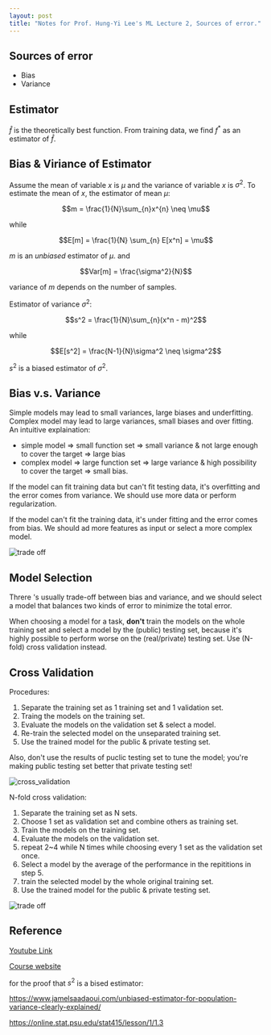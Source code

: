 ```yaml
---
layout: post
title: "Notes for Prof. Hung-Yi Lee's ML Lecture 2, Sources of error."
---
```


## Sources of error
 - Bias
 - Variance

## Estimator

$\hat{f}$ is the theoretically best function. From training data, we find $f^*$ as an estimator of $\hat{f}$.

## Bias & Viriance of Estimator

Assume the mean of variable $x$ is $\mu$ and the variance of variable $x$ is $\sigma^2$. To estimate the mean of $x$, the estimator of mean $\mu$:

$$m = \frac{1}{N}\sum_{n}x^{n} \neq \mu$$

while

$$E[m] = \frac{1}{N} \sum_{n} E[x^n] = \mu$$

$m$ is an *unbiased* estimator of $\mu$. and

$$Var[m] = \frac{\sigma^2}{N}$$

variance of $m$ depends on the number of samples.

Estimator of variance $\sigma^2$:

$$s^2 = \frac{1}{N}\sum_{n}(x^n - m)^2$$

while

$$E[s^2] = \frac{N-1}{N}\sigma^2 \neq \sigma^2$$

$s^2$ is a biased estimator of $\sigma^2$.

## Bias v.s. Variance

Simple models may lead to small variances, large biases and underfitting. Complex model may lead to large variances, small biases and over fitting. An intuitive explaination:
 - simple model => small function set => small variance & not large enough to cover the target => large bias
 - complex model => large function set => large variance & high possibility to cover the target => small bias.

If the model can fit training data but can't fit testing data, it's overfitting and the error comes from variance. We should use more data or perform regularization.

If the model can't fit the training data, it's under fitting and the error comes from bias. We should ad more features as input or select a more complex model.

![trade off](https://baliuzeger.github.io/sjl/assets/images/HYL_ML_02/tradeoff.png)

## Model Selection

Threre 's usually trade-off between bias and variance, and we should select a model that balances two kinds of error to minimize the total error.

When choosing a model for a task, **don't** train the models on the whole training set and select a model by the (public) testing set, because it's highly possible to perform worse on the (real/private) testing set. Use (N-fold) cross validation instead.

## Cross Validation

Procedures:
 1. Separate the training set as 1 training set and 1 validation set.
 2. Traing the models on the training set.
 3. Evaluate the models on the validation set & select a model.
 4. Re-train the selected model on the unseparated training set.
 5. Use the trained model for the public & private testing set.

Also, don't use the results of puclic testing set to tune the model; you're making public testing set better that private testing set!

![cross_validation](https://baliuzeger.github.io/sjl/assets/images/HYL_ML_02/cross_validation.png)

N-fold cross validation:
 1. Separate the training set as N sets.
 2. Choose 1 set as validation set and combine others as training set.
 3. Train the models on the training set.
 4. Evaluate the models on the validation set.
 5. repeat 2~4 while N times while choosing every 1 set as the validation set once.
 6. Select a model by the average of the performance in the repititions in step 5.
 7. train the selected model by the whole original training set.
 8. Use the trained model for the public & private testing set.
 
 ![trade off](https://baliuzeger.github.io/sjl/assets/images/HYL_ML_02/n_fold.png)
 
## Reference
[Youtube Link](https://youtu.be/D_S6y0Jm6dQ)

[Course website](http://speech.ee.ntu.edu.tw/~tlkagk/courses_ML17_2.html)

for the proof that $s^2$ is a bised estimator:

https://www.jamelsaadaoui.com/unbiased-estimator-for-population-variance-clearly-explained/

https://online.stat.psu.edu/stat415/lesson/1/1.3
